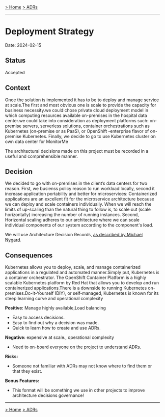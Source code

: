 [> Home](../README.md)    [> ADRs](README.md)

---

# Deployment Strategy

Date: 2024-02-15

## Status

Accepted

## Context
Once the solution is implemented it has to be to deploy and manage service at scale.The first and most obvious one is  scale to provide the capacity for business necessity.we could chose private cloud deployment model in which computing resources available on-premises in the hospital data center.we could take into consideration as deployment platforms such: on-premise servers, serverless solutions, container orchestrations such as Kubernetes (on-premise or as PaaS), or OpenShift -enterprise flavor of on-premise Kubernetes. Finally, we  decide to go to use Kubernetes cluster on own data center for MonitorMe

The architectural decisions made on this project must be recorded in a useful and comprehensible manner.

## Decision
We decided to go with  on-premises in the client’s data centers for two reason. First, we busienss policy reason to run workload locally, second  it increase application portability and better for microservices: Containerized applications are an excellent fit for the microservice architecture because we can deploy and scale containers individually. 
When we will reach the limits of up-scaling than the natural thing to follow is, to scale out (scale horizontally) increasing the number of running instances. Second, Horizontal scaling adheres to our architecture where we can scale individual components of our system according to the component's load. 

We will use Architecture Decision Records, [as described by Michael Nygard](http://thinkrelevance.com/blog/2011/11/15/documenting-architecture-decisions).

## Consequences
Kubernetes allows you to deploy, scale, and manage containerized applications in a regulated and automated manner.Simply put, Kubernetes is a container orchestrator. The OpenShift Container Platform is a highly scalable Kubernetes platform by Red Hat that allows you to develop and run containerized applications.There is a downside to running Kubernetes on-premises.Do-It-Yourself (DIY), or self-managed, Kubernetes is known for its steep learning curve and operational complexity

**Positive:**
 Manage highly available,Load balancing


- Easy to access decisions.
- Easy to find out why a decision was made.
- Quick to learn how to create and use ADRs.

**Negative:**
expensive at scale., operational complexity

- Need to on-board everyone on the project to understand ADRs.

**Risks:**

- Someone not familiar with ADRs may not know where to find them or that they exist.

**Bonus Features:**

- This format will be something we use in other projects to improve architecture decisions governance!

---

[> Home](../README.md)    [> ADRs](README.md)
